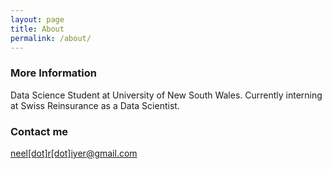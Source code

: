 ```yaml
---
layout: page
title: About
permalink: /about/
---
```


### More Information

Data Science Student at University of New South Wales. Currently interning at Swiss Reinsurance as a Data Scientist. 

### Contact me

[neel[dot]r[dot]iyer@gmail.com](mailto:neel.r.iyer@gmail.com)